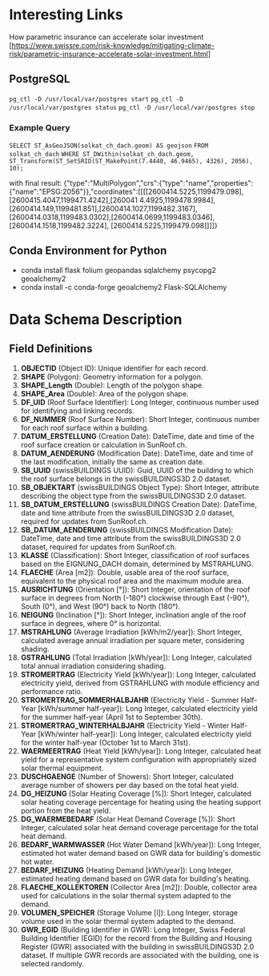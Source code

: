 # Interesting Links

How parametric insurance can accelerate solar investment
[https://www.swissre.com/risk-knowledge/mitigating-climate-risk/parametric-insurance-accelerate-solar-investment.html]

## PostgreSQL

`pg_ctl -D /usr/local/var/postgres start`
`pg_ctl -D /usr/local/var/postgres status`
`pg_ctl -D /usr/local/var/postgres stop`

### Example Query

`SELECT ST_AsGeoJSON(solkat_ch_dach.geom) AS geojson`
`FROM solkat_ch_dach`
`WHERE ST_DWithin(solkat_ch_dach.geom, ST_Transform(ST_SetSRID(ST_MakePoint(7.4440, 46.9465), 4326), 2056), 10);`

with final result:
{"type":"MultiPolygon","crs":{"type":"name","properties":{"name":"EPSG:2056"}},"coordinates":[[[[2600414.5225,1199479.098],[2600415.4047,1199471.4242],[260041
4.4925,1199478.9984],[2600414.149,1199481.851],[2600414.1027,1199482.3167],[2600414.0318,1199483.0302],[2600414.0699,1199483.0346],[2600414.1518,1199482.3224],
[2600414.5225,1199479.098]]]]}

## Conda Environment for Python

- conda install flask folium geopandas sqlalchemy psycopg2 geoalchemy2
- conda install -c conda-forge geoalchemy2 Flask-SQLAlchemy

# Data Schema Description

## Field Definitions

1. **OBJECTID** (Object ID): Unique identifier for each record.
2. **SHAPE** (Polygon): Geometry information for a polygon.
3. **SHAPE_Length** (Double): Length of the polygon shape.
4. **SHAPE_Area** (Double): Area of the polygon shape.
5. **DF_UID** (Roof Surface Identifier): Long Integer, continuous number used for identifying and linking records.
6. **DF_NUMMER** (Roof Surface Number): Short Integer, continuous number for each roof surface within a building.
7. **DATUM_ERSTELLUNG** (Creation Date): DateTime, date and time of the roof surface creation or calculation in SunRoof.ch.
8. **DATUM_AENDERUNG** (Modification Date): DateTime, date and time of the last modification, initially the same as creation date.
9. **SB_UUID** (swissBUILDINGS UUID): Guid, UUID of the building to which the roof surface belongs in the swissBUILDINGS3D 2.0 dataset.
10. **SB_OBJEKTART** (swissBUILDINGS Object Type): Short Integer, attribute describing the object type from the swissBUILDINGS3D 2.0 dataset.
11. **SB_DATUM_ERSTELLUNG** (swissBUILDINGS Creation Date): DateTime, date and time attribute from the swissBUILDINGS3D 2.0 dataset, required for updates from SunRoof.ch.
12. **SB_DATUM_AENDERUNG** (swissBUILDINGS Modification Date): DateTime, date and time attribute from the swissBUILDINGS3D 2.0 dataset, required for updates from SunRoof.ch.
13. **KLASSE** (Classification): Short Integer, classification of roof surfaces based on the EIGNUNG_DACH domain, determined by MSTRAHLUNG.
14. **FLAECHE** (Area [m2]): Double, usable area of the roof surface, equivalent to the physical roof area and the maximum module area.
15. **AUSRICHTUNG** (Orientation [°]): Short Integer, orientation of the roof surface in degrees from North (-180°) clockwise through East (-90°), South (0°), and West (90°) back to North (180°).
16. **NEIGUNG** (Inclination [°]): Short Integer, inclination angle of the roof surface in degrees, where 0° is horizontal.
17. **MSTRAHLUNG** (Average Irradiation [kWh/m2/year]): Short Integer, calculated average annual irradiation per square meter, considering shading.
18. **GSTRAHLUNG** (Total Irradiation [kWh/year]): Long Integer, calculated total annual irradiation considering shading.
19. **STROMERTRAG** (Electricity Yield [kWh/year]): Long Integer, calculated electricity yield, derived from GSTRAHLUNG with module efficiency and performance ratio.
20. **STROMERTRAG_SOMMERHALBJAHR** (Electricity Yield - Summer Half-Year [kWh/summer half-year]): Long Integer, calculated electricity yield for the summer half-year (April 1st to September 30th).
21. **STROMERTRAG_WINTERHALBJAHR** (Electricity Yield - Winter Half-Year [kWh/winter half-year]): Long Integer, calculated electricity yield for the winter half-year (October 1st to March 31st).
22. **WAERMEERTRAG** (Heat Yield [kWh/year]): Long Integer, calculated heat yield for a representative system configuration with appropriately sized solar thermal equipment.
23. **DUSCHGAENGE** (Number of Showers): Short Integer, calculated average number of showers per day based on the total heat yield.
24. **DG_HEIZUNG** (Solar Heating Coverage [%]): Short Integer, calculated solar heating coverage percentage for heating using the heating support portion from the heat yield.
25. **DG_WAERMEBEDARF** (Solar Heat Demand Coverage [%]): Short Integer, calculated solar heat demand coverage percentage for the total heat demand.
26. **BEDARF_WARMWASSER** (Hot Water Demand [kWh/year]): Long Integer, estimated hot water demand based on GWR data for building's domestic hot water.
27. **BEDARF_HEIZUNG** (Heating Demand [kWh/year]): Long Integer, estimated heating demand based on GWR data for building's heating.
28. **FLAECHE_KOLLEKTOREN** (Collector Area [m2]): Double, collector area used for calculations in the solar thermal system adapted to the demand.
29. **VOLUMEN_SPEICHER** (Storage Volume [l]): Long Integer, storage volume used in the solar thermal system adapted to the demand.
30. **GWR_EGID** (Building Identifier in GWR): Long Integer, Swiss Federal Building Identifier (EGID) for the record from the Building and Housing Register (GWR) associated with the building in swissBUILDINGS3D 2.0 dataset. If multiple GWR records are associated with the building, one is selected randomly.
